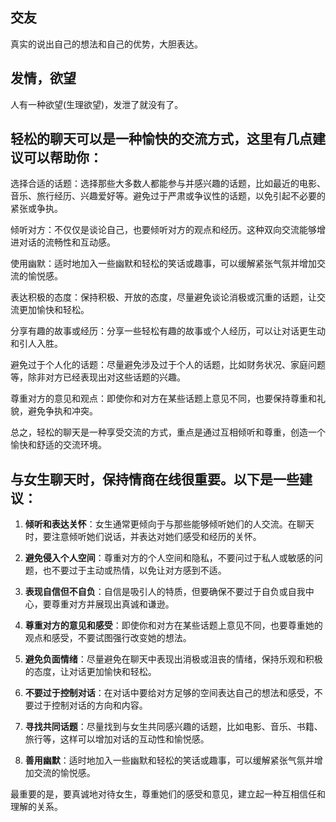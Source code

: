 ## 交友
真实的说出自己的想法和自己的优势，大胆表达。

## 发情，欲望
人有一种欲望(生理欲望)，发泄了就没有了。


## 轻松的聊天可以是一种愉快的交流方式，这里有几点建议可以帮助你：

选择合适的话题：选择那些大多数人都能参与并感兴趣的话题，比如最近的电影、音乐、旅行经历、兴趣爱好等。避免过于严肃或争议性的话题，以免引起不必要的紧张或争执。

倾听对方：不仅仅是谈论自己，也要倾听对方的观点和经历。这种双向交流能够增进对话的流畅性和互动感。

使用幽默：适时地加入一些幽默和轻松的笑话或趣事，可以缓解紧张气氛并增加交流的愉悦感。

表达积极的态度：保持积极、开放的态度，尽量避免谈论消极或沉重的话题，让交流更加愉快和轻松。

分享有趣的故事或经历：分享一些轻松有趣的故事或个人经历，可以让对话更生动和引人入胜。

避免过于个人化的话题：尽量避免涉及过于个人的话题，比如财务状况、家庭问题等，除非对方已经表现出对这些话题的兴趣。

尊重对方的意见和观点：即使你和对方在某些话题上意见不同，也要保持尊重和礼貌，避免争执和冲突。

总之，轻松的聊天是一种享受交流的方式，重点是通过互相倾听和尊重，创造一个愉快和舒适的交流环境。

## 与女生聊天时，保持情商在线很重要。以下是一些建议：

1. **倾听和表达关怀**：女生通常更倾向于与那些能够倾听她们的人交流。在聊天时，要注意倾听她们说话，并表达对她们感受和经历的关怀。

2. **避免侵入个人空间**：尊重对方的个人空间和隐私，不要问过于私人或敏感的问题，也不要过于主动或热情，以免让对方感到不适。

3. **表现自信但不自负**：自信是吸引人的特质，但要确保不要过于自负或自我中心，要尊重对方并展现出真诚和谦逊。

4. **尊重对方的意见和感受**：即使你和对方在某些话题上意见不同，也要尊重她的观点和感受，不要试图强行改变她的想法。

5. **避免负面情绪**：尽量避免在聊天中表现出消极或沮丧的情绪，保持乐观和积极的态度，让对话更加愉快和轻松。

6. **不要过于控制对话**：在对话中要给对方足够的空间表达自己的想法和感受，不要过于控制对话的方向和内容。

7. **寻找共同话题**：尽量找到与女生共同感兴趣的话题，比如电影、音乐、书籍、旅行等，这样可以增加对话的互动性和愉悦感。

8. **善用幽默**：适时地加入一些幽默和轻松的笑话或趣事，可以缓解紧张气氛并增加交流的愉悦感。

最重要的是，要真诚地对待女生，尊重她们的感受和意见，建立起一种互相信任和理解的关系。
